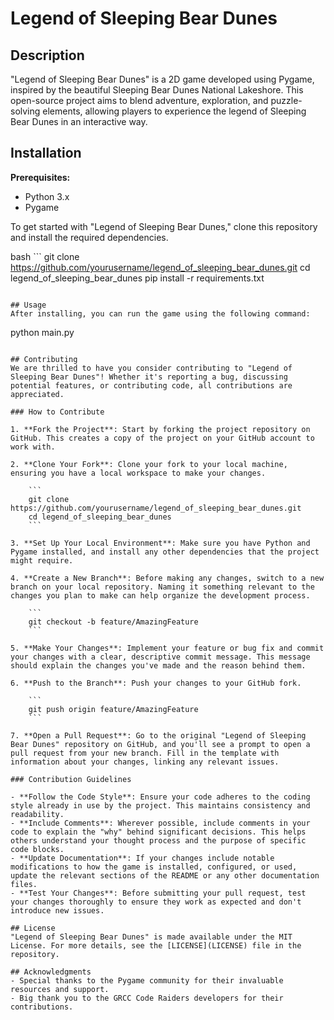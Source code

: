 # Legend of Sleeping Bear Dunes

## Description
"Legend of Sleeping Bear Dunes" is a 2D game developed using Pygame, inspired by the beautiful Sleeping Bear Dunes National Lakeshore. This open-source project aims to blend adventure, exploration, and puzzle-solving elements, allowing players to experience the legend of Sleeping Bear Dunes in an interactive way.

## Installation
**Prerequisites:**
- Python 3.x
- Pygame

To get started with "Legend of Sleeping Bear Dunes," clone this repository and install the required dependencies.

bash ```
git clone https://github.com/yourusername/legend_of_sleeping_bear_dunes.git
cd legend_of_sleeping_bear_dunes
pip install -r requirements.txt
```

## Usage
After installing, you can run the game using the following command:

```
python main.py
```

## Contributing
We are thrilled to have you consider contributing to "Legend of Sleeping Bear Dunes"! Whether it's reporting a bug, discussing potential features, or contributing code, all contributions are appreciated.

### How to Contribute

1. **Fork the Project**: Start by forking the project repository on GitHub. This creates a copy of the project on your GitHub account to work with.

2. **Clone Your Fork**: Clone your fork to your local machine, ensuring you have a local workspace to make your changes.

    ```
    git clone https://github.com/yourusername/legend_of_sleeping_bear_dunes.git
    cd legend_of_sleeping_bear_dunes
    ```

3. **Set Up Your Local Environment**: Make sure you have Python and Pygame installed, and install any other dependencies that the project might require.

4. **Create a New Branch**: Before making any changes, switch to a new branch on your local repository. Naming it something relevant to the changes you plan to make can help organize the development process.

    ```
    git checkout -b feature/AmazingFeature
    ```

5. **Make Your Changes**: Implement your feature or bug fix and commit your changes with a clear, descriptive commit message. This message should explain the changes you've made and the reason behind them.

6. **Push to the Branch**: Push your changes to your GitHub fork.

    ```
    git push origin feature/AmazingFeature
    ```

7. **Open a Pull Request**: Go to the original "Legend of Sleeping Bear Dunes" repository on GitHub, and you'll see a prompt to open a pull request from your new branch. Fill in the template with information about your changes, linking any relevant issues.

### Contribution Guidelines

- **Follow the Code Style**: Ensure your code adheres to the coding style already in use by the project. This maintains consistency and readability.
- **Include Comments**: Wherever possible, include comments in your code to explain the "why" behind significant decisions. This helps others understand your thought process and the purpose of specific code blocks.
- **Update Documentation**: If your changes include notable modifications to how the game is installed, configured, or used, update the relevant sections of the README or any other documentation files.
- **Test Your Changes**: Before submitting your pull request, test your changes thoroughly to ensure they work as expected and don't introduce new issues.

## License
"Legend of Sleeping Bear Dunes" is made available under the MIT License. For more details, see the [LICENSE](LICENSE) file in the repository.

## Acknowledgments
- Special thanks to the Pygame community for their invaluable resources and support.
- Big thank you to the GRCC Code Raiders developers for their contributions.
